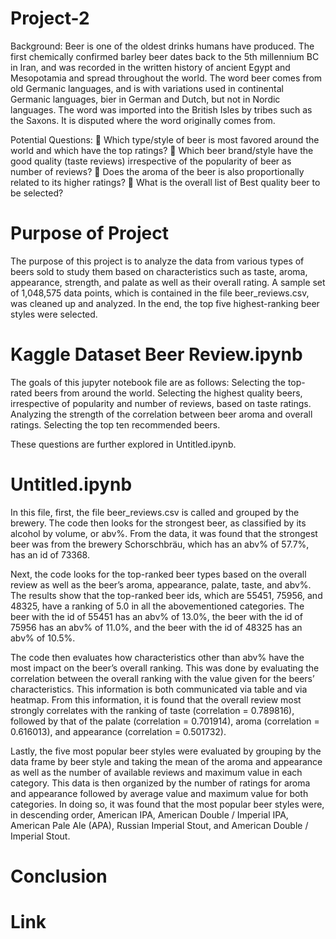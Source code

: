 # Project-2

Background:
Beer is one of the oldest drinks humans have produced. The first chemically confirmed barley beer dates back to the 5th millennium BC in Iran, and was recorded in the written history of ancient Egypt and Mesopotamia and spread throughout the world.
The word beer comes from old Germanic languages, and is with variations used in continental Germanic languages, bier in German and Dutch, but not in Nordic languages. The word was imported into the British Isles by tribes such as the Saxons. It is disputed where the word originally comes from.

Potential Questions:
	Which type/style of beer is most favored around the world and which have the top ratings?
	Which beer brand/style have the good quality (taste reviews) irrespective of the popularity of beer as number of reviews?
	Does the aroma of the beer is also proportionally related to its higher ratings?
	What is the overall list of Best quality beer to be selected?

# Purpose of Project

The purpose of this project is to analyze the data from various types of beers sold to study them based on characteristics such as taste, aroma, appearance, strength, and palate as well as their overall rating. A sample set of 1,048,575 data points, which is contained in the file beer_reviews.csv, was cleaned up and analyzed. In the end, the top five highest-ranking beer styles were selected. 

# Kaggle Dataset Beer Review.ipynb

The goals of this jupyter notebook file are as follows:
Selecting the top-rated beers from around the world.
Selecting the highest quality beers, irrespective of popularity and number of reviews, based on taste ratings.
Analyzing the strength of the correlation between beer aroma and overall ratings.
Selecting the top ten recommended beers.

These questions are further explored in Untitled.ipynb. 

# Untitled.ipynb

In this file, first, the file beer_reviews.csv is called and grouped by the brewery. The code then looks for the strongest beer, as classified by its alcohol by volume, or abv%. From the data, it was found that the strongest beer was from the brewery Schorschbräu, which has an abv% of 57.7%, has an id of 73368. 

Next, the code looks for the top-ranked beer types based on the overall review as well as the beer’s aroma, appearance, palate, taste, and abv%. The results show that the top-ranked beer ids, which are 55451, 75956, and 48325, have a ranking of 5.0 in all the abovementioned categories. The beer with the id of 55451 has an abv% of 13.0%, the beer with the id of 75956 has an abv% of 11.0%, and the beer with the id of 48325 has an abv% of 10.5%. 

The code then evaluates how characteristics other than abv% have the most impact on the beer’s overall ranking. This was done by evaluating the correlation between the overall ranking with the value given for the beers’ characteristics. This information is both communicated via table and via heatmap. From this information, it is found that the overall review most strongly correlates with the ranking of taste (correlation = 0.789816), followed by that of the palate (correlation = 0.701914), aroma (correlation = 0.616013), and appearance (correlation = 0.501732).

Lastly, the five most popular beer styles were evaluated by grouping by the data frame by beer style and taking the mean of the aroma and appearance as well as the number of available reviews and maximum value in each category. This data is then organized by the number of ratings for aroma and appearance followed by average value and maximum value for both categories. In doing so, it was found that the most popular beer styles were, in descending order, American IPA, American Double / Imperial IPA, American Pale Ale (APA), Russian Imperial Stout, and American Double / Imperial Stout. 

# Conclusion

# Link





